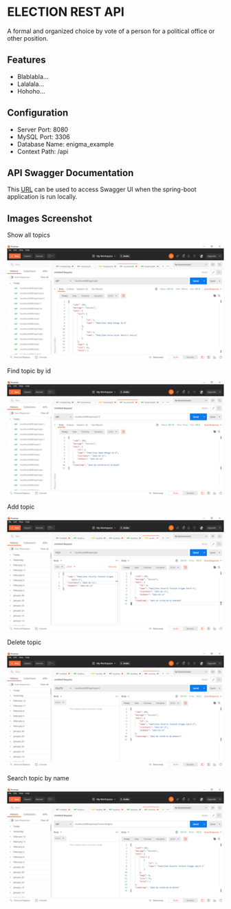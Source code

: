 # ELECTION REST API

A formal and organized choice by vote of a person for a political office or other position.



## Features

- Blablabla...
- Lalalala...
- Hohoho...



## Configuration

- Server Port: 8080
- MySQL Port: 3306
- Database Name: enigma_example
- Context Path: /api



## API Swagger Documentation

This [URL](localhost:8080/api-doc) can be used to access Swagger UI when the spring-boot application is run locally.



## Images Screenshot

Show all topics

![Find All](images/topic/findAll.png)



Find topic by id

![Find Topic](images/topic/findById.png)



Add topic

![Add Topic](images/topic/add.png)



Delete topic

![Delete](images/topic/delete.png)



Search topic by name

![Search](images/topic/search.png)